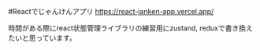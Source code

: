 #Reactでじゃんけんアプリ
https://react-janken-app.vercel.app/

時間がある際にreact状態管理ライブラリの練習用にzustand, reduxで書き換えたいと思っています。
